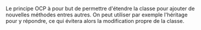 Le principe OCP à pour but de permettre d'étendre la classe pour ajouter de nouvelles méthodes entres autres.
On peut utiliser par exemple l'héritage pour y répondre, ce qui évitera alors la modification propre de la classe.
